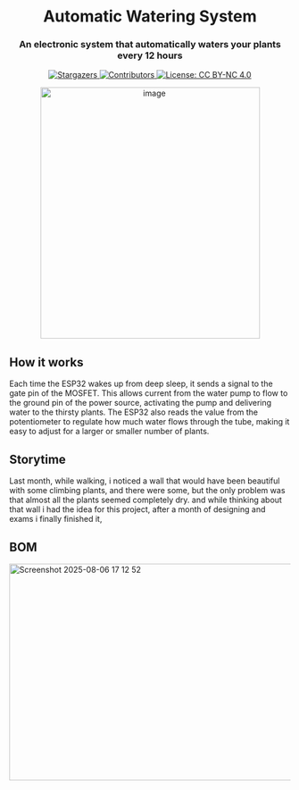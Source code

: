 <h1 align="center">Automatic Watering System</h1>
<h3 align="center">An electronic system that automatically waters your plants every 12 hours</h3>
<p align="center">
  <a href="https://github.com/RayaneGuebre/Automatic-Watering-System/stargazers">
    <img src="https://img.shields.io/github/stars/RayaneGuebre/Automatic-Watering-System" alt="Stargazers">
  </a>
  <a href="https://github.com/RayaneGuebre/Automatic-Watering-System/graphs/contributors">
    <img src="https://img.shields.io/github/contributors/RayaneGuebre/Automatic-Watering-System" alt="Contributors">
  </a>
  <a href="https://creativecommons.org/licenses/by-nc/4.0/">
    <img src="https://img.shields.io/badge/License-CC_BY--NC_4.0-lightgrey.svg" alt="License: CC BY-NC 4.0">
  </a>
</p>

<p align="center">
<img width="393" height="450" alt="image" src="https://github.com/user-attachments/assets/792da010-54e7-4625-8340-37f840a2ae2b" />


</p>


## How it works
Each time the ESP32 wakes up from deep sleep, it sends a signal to the gate pin of the MOSFET. This allows current from the water pump to flow to the ground pin of the power source, activating the pump and delivering water to the thirsty plants. The ESP32 also reads the value from the potentiometer to regulate how much water flows through the tube, making it easy to adjust for a larger or smaller number of plants.
## Storytime
Last month, while walking, i noticed a wall that would have been beautiful with some climbing plants, and there were some, but the only problem was that almost all the plants seemed completely dry. and while thinking about that wall i had the idea for this project, after a month of designing and exams i finally finished it, 


## BOM
<img width="710" height="388" alt="Screenshot 2025-08-06 17 12 52" src="https://github.com/user-attachments/assets/5022e3f6-1826-40a8-8c30-18f3a433c264" />

